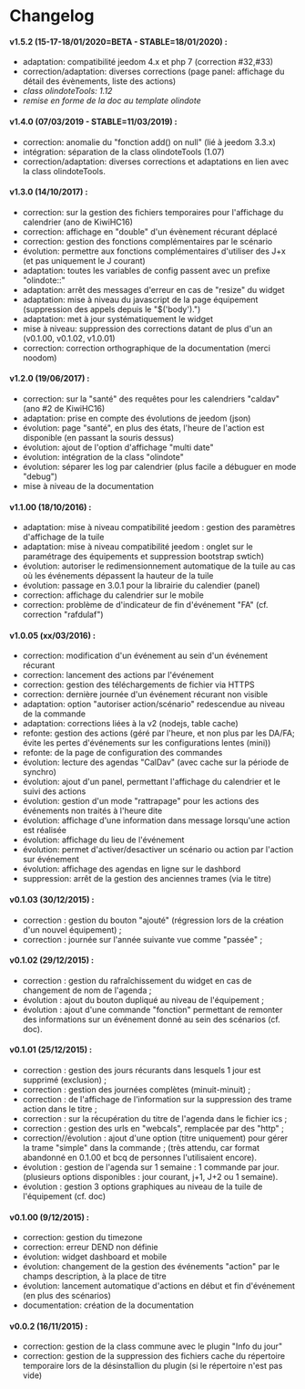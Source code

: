 # Changelog

#### v1.5.2 (15-17-18/01/2020=BETA - STABLE=18/01/2020) :
- adaptation: compatibilité jeedom 4.x et php 7 (correction #32,#33)
- correction/adaptation: diverses corrections (page panel: affichage du détail des évènements, liste des actions)
- _class olindoteTools: 1.12_
- _remise en forme de la doc au template olindote_

#### v1.4.0 (07/03/2019 - STABLE=11/03/2019) :
- correction: anomalie du "fonction add() on null" (lié à jeedom 3.3.x)
- intégration: séparation de la class olindoteTools (1.07)
- correction/adaptation: diverses corrections et adaptations en lien avec la class olindoteTools.

#### v1.3.0 (14/10/2017) : 
- correction: sur la gestion des fichiers temporaires pour l'affichage du calendrier (ano de KiwiHC16)
- correction: affichage en "double" d'un évènement récurant déplacé
- correction: gestion des fonctions complémentaires par le scénario
- évolution: permettre aux fonctions complémentaires d'utiliser des J+x (et pas uniquement le J courant)
- adaptation: toutes les variables de config passent avec un prefixe "olindote::"
- adaptation: arrêt des messages d'erreur en cas de "resize" du widget
- adaptation: mise à niveau du javascript de la page équipement (suppression des appels depuis le "$('body').")
- adaptation: met à jour systématiquement le widget
- mise à niveau: suppression des corrections datant de plus d'un an (v0.1.00, v0.1.02, v1.0.01)
- correction: correction orthographique de la documentation (merci noodom)

#### v1.2.0 (19/06/2017) : 
- correction: sur la "santé" des requêtes pour les calendriers "caldav" (ano #2 de KiwiHC16)
- adaptation: prise en compte des évolutions de jeedom (json)
- évolution: page "santé", en plus des états, l'heure de l'action est disponible (en passant la souris dessus)
- évolution: ajout de l'option d'affichage "multi date"
- évolution: intégration de la class "olindote" 
- évolution: séparer les log par calendrier (plus facile a débuguer en mode "debug")
- mise à niveau de la documentation

#### v1.1.00 (18/10/2016) : 
- adaptation: mise à niveau compatibilité jeedom : gestion des paramètres d'affichage de la tuile 
- adaptation: mise à niveau compatibilité jeedom : onglet sur le paramétrage des équipements et suppression bootstrap swtich)
- évolution: autoriser le redimensionnement automatique de la tuile au cas où les événements dépassent la hauteur de la tuile
- évolution: passage en 3.0.1 pour la librairie du calendier (panel)
- correction: affichage du calendrier sur le mobile
- correction: problème de d'indicateur de fin d'événement "FA" (cf. correction "rafdulaf")

#### v1.0.05 (xx/03/2016) : 
- correction: modification d'un événement au sein d'un événement récurant
- correction: lancement des actions par l'événement
- correction: gestion des téléchargements de fichier via HTTPS
- correction: dernière journée d'un événement récurant non visible 
- adaptation: option "autoriser action/scénario" redescendue au niveau de la commande
- adaptation: corrections liées à la v2 (nodejs, table cache)
- refonte: gestion des actions (géré par l'heure, et non plus par les DA/FA; évite les pertes d'événements sur les configurations lentes (mini))
- refonte: de la page de configuration des commandes
- évolution: lecture des agendas "CalDav" (avec cache sur la période de synchro)
- évolution: ajout d'un panel, permettant l'affichage du calendrier et le suivi des actions
- évolution: gestion d'un mode "rattrapage" pour les actions des événements non traités à l'heure dite
- évolution: affichage d'une information dans message lorsqu'une action est réalisée
- évolution: affichage du lieu de l'événement
- évolution: permet d'activer/desactiver un scénario ou action par l'action sur événement
- évolution: affichage des agendas en ligne sur le dashbord
- suppression: arrêt de la gestion des anciennes trames (via le titre)

#### v0.1.03 (30/12/2015) : 
- correction : gestion du bouton "ajouté" (régression lors de la création d'un nouvel équipement) ;
- correction : journée sur l'année suivante vue comme "passée" ;

#### v0.1.02 (29/12/2015) : 
- correction : gestion du rafraîchissement du widget en cas de changement de nom de l'agenda ;
- évolution : ajout du bouton dupliqué au niveau de l'équipement ;
- évolution : ajout d'une commande "fonction" permettant de remonter des informations sur un événement donné au sein des scénarios (cf. doc).

#### v0.1.01 (25/12/2015) : 
- correction : gestion des jours récurants dans lesquels 1 jour est supprimé (exclusion) ; 
- correction : gestion des journées complètes (minuit-minuit) ; 
- correction : de l'affichage de l'information sur la suppression des trame action dans le titre ; 
- correction : sur la récupération du titre de l'agenda dans le fichier ics ; 
- correction : gestion des urls en "webcals", remplacée par des "http" ;
- correction//évolution : ajout d'une option (titre uniquement) pour gérer la trame "simple" dans la commande ; (très attendu, car format abandonné en 0.1.00 et bcq de personnes l'utilisaient encore). 
- évolution : gestion de l'agenda sur 1 semaine : 1 commande par jour. (plusieurs options disponibles : jour courant, j+1, J+2 ou 1 semaine). 
- évolution : gestion 3 options graphiques au niveau de la tuile de l'équipement (cf. doc)

#### v0.1.00 (9/12/2015) : 
- correction: gestion du timezone
- correction: erreur DEND non définie
- évolution: widget dashboard et mobile
- évolution: changement de la gestion des événements "action" par le champs description, à la place de titre 
- évolution: lancement automatique d'actions en début et fin d'événement (en plus des scénarios)
- documentation: création de la documentation

#### v0.0.2 (16/11/2015) : 
- correction: gestion de la class commune avec le plugin "Info du jour"
- correction: gestion de la suppression des fichiers cache du répertoire temporaire lors de la désinstallion du plugin (si le répertoire n'est pas vide)
